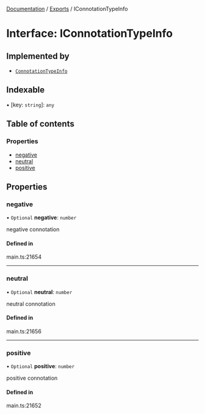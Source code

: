 [Documentation](../README.md) / [Exports](../modules.md) / IConnotationTypeInfo

# Interface: IConnotationTypeInfo

## Implemented by

- [`ConnotationTypeInfo`](../classes/ConnotationTypeInfo.md)

## Indexable

▪ [key: `string`]: `any`

## Table of contents

### Properties

- [negative](IConnotationTypeInfo.md#negative)
- [neutral](IConnotationTypeInfo.md#neutral)
- [positive](IConnotationTypeInfo.md#positive)

## Properties

### negative

• `Optional` **negative**: `number`

negative connotation

#### Defined in

main.ts:21654

___

### neutral

• `Optional` **neutral**: `number`

neutral connotation

#### Defined in

main.ts:21656

___

### positive

• `Optional` **positive**: `number`

positive connotation

#### Defined in

main.ts:21652
